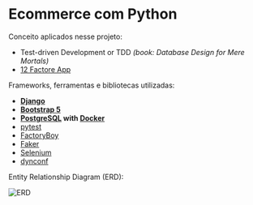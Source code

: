 # Ecommerce com Python

Conceito aplicados nesse projeto:

- Test-driven Development or TDD _(book: Database Design for Mere Mortals)_
- [12 Factore App](https://12factor.net/)

Frameworks, ferramentas e bibliotecas utilizadas:

- [**Django**](https://www.djangoproject.com/)
- [**Bootstrap 5**](https://getbootstrap.com/)
- **[PostgreSQL](https://www.postgresql.org/) with [Docker](https://www.docker.com/)**
- [pytest](https://docs.pytest.org/)
- [FactoryBoy](https://factoryboy.readthedocs.io/en/stable/)
- [Faker](https://faker.readthedocs.io/en/master/)
- [Selenium](https://selenium-python.readthedocs.io/)
- [dynconf](https://www.dynaconf.com/)

Entity Relationship Diagram (ERD):

![ERD](https://i.ibb.co/NZCQZyy/erd.png)
